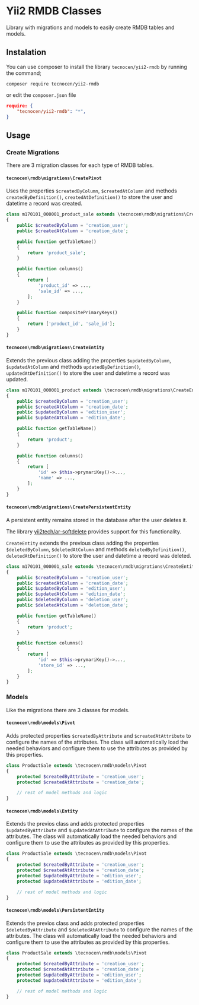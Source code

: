 Yii2 RMDB Classes
=================

Library with migrations and models to easily create RMDB tables and models.

Instalation
-----------

You can use composer to install the library `tecnocen/yii2-rmdb` by running the
command;

`composer require tecnocen/yii2-rmdb`

or edit the `composer.json` file

```json
require: {
    "tecnocen/yii2-rmdb": "*",
}
```

Usage
-----

### Create Migrations

There are 3 migration classes for each type of RMDB tables.

#### `tecnocen\rmdb\migrations\CreatePivot`

Uses the properties  `$createdByColumn`, `$createdAtColumn` and methods
`createdByDefinition()`, `createdAtDefinition()` to store the user and datetime
a record was created.

```php
class m170101_000001_product_sale extends \tecnocen\rmdb\migrations\CreatePivot
{
    public $createdByColumn = 'creation_user';
    public $createdAtColumn = 'creation_date';

    public function getTableName()
    {
        return 'product_sale';
    }

    public function columns()
    {
        return [
            'product_id' => ...,
            'sale_id' => ...,
        ];
    }

    public function compositePrimaryKeys()
    {
        return ['product_id', 'sale_id'];
    }
}
```

#### `tecnocen\rmdb\migrations\CreateEntity`

Extends the previous class adding the properties  `$updatedByColumn`,
`$updatedAtColumn` and methods `updatedByDefinition()`, `updatedAtDefinition()`
to store the user and datetime a record was updated.

```php
class m170101_000001_product extends \tecnocen\rmdb\migrations\CreateEntity
{
    public $createdByColumn = 'creation_user';
    public $createdAtColumn = 'creation_date';
    public $updatedByColumn = 'edition_user';
    public $updatedAtColumn = 'edition_date';

    public function getTableName()
    {
        return 'product';
    }

    public function columns()
    {
        return [
            'id' => $this->prymariKey()->...,
            'name' => ...,
        ];
    }
}
```

#### `tecnocen\rmdb\migrations\CreatePersistentEntity`

A persistent entity remains stored in the database after the user deletes it.

The library [yii2tech/ar-softdelete](https://github.com/yii2tech/ar-softdelete)
provides support for this functionality.

`CreateEntity` extends  the previous class adding the properties
`$deletedByColumn`, `$deletedAtColumn` and methods `deletedByDefinition()`,
`deletedAtDefinition()` to store the user and datetime a record was deleted.

```php
class m170101_000001_sale extends \tecnocen\rmdb\migrations\CreateEntity
{
    public $createdByColumn = 'creation_user';
    public $createdAtColumn = 'creation_date';
    public $updatedByColumn = 'edition_user';
    public $updatedAtColumn = 'edition_date';
    public $deletedByColumn = 'deletion_user';
    public $deletedAtColumn = 'deletion_date';

    public function getTableName()
    {
        return 'product';
    }

    public function columns()
    {
        return [
            'id' => $this->prymariKey()->...,
            'store_id' => ...,
        ];
    }
}
```

### Models

Like the migrations there are 3 classes for models.

#### `tecnocen\rmdb\models\Pivot`

Adds protected properties `$createdByAttribute` and `$createdAtAttribute` to
configure the names of the attributes. The class will automatically load the
needed behaviors and configure them to use the attributes as provided by this
properties.

```php
class ProductSale extends \tecnocen\rmdb\models\Pivot
{
    protected $createdByAttribute = 'creation_user';
    protected $createdAtAttribute = 'creation_date';

    // rest of model methods and logic
}
```

#### `tecnocen\rmdb\models\Entity`

Extends the previos class and adds protected properties `$updatedByAttribute`
and `$updatedAtAttribute` to configure the names of the attributes. The class
will automatically load the needed behaviors and configure them to use the
attributes as provided by this properties.

```php
class ProductSale extends \tecnocen\rmdb\models\Pivot
{
    protected $createdByAttribute = 'creation_user';
    protected $createdAtAttribute = 'creation_date';
    protected $updatedByAttribute = 'edition_user';
    protected $updatedAtAttribute = 'edition_date';

    // rest of model methods and logic
}
```

#### `tecnocen\rmdb\models\PersistentEntity`

Extends the previos class and adds protected properties `$deletedByAttribute`
and `$deletedAtAttribute` to configure the names of the attributes. The class
will automatically load the needed behaviors and configure them to use the
attributes as provided by this properties.

```php
class ProductSale extends \tecnocen\rmdb\models\Pivot
{
    protected $createdByAttribute = 'creation_user';
    protected $createdAtAttribute = 'creation_date';
    protected $updatedByAttribute = 'edition_user';
    protected $updatedAtAttribute = 'edition_date';

    // rest of model methods and logic
}
```
